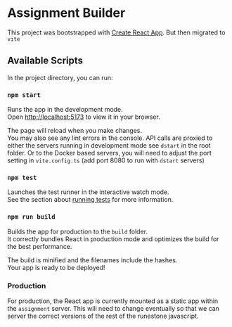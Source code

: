 # Assignment Builder

This project was bootstrapped with [Create React App](https://github.com/facebook/create-react-app). But then migrated to `vite`

## Available Scripts

In the project directory, you can run:

### `npm start`

Runs the app in the development mode.\
Open [http://localhost:5173](http://localhost:5173) to view it in your browser.

The page will reload when you make changes.\
You may also see any lint errors in the console.
API calls are proxied to either the servers running in development mode see `dstart` in the root folder.  Or to the Docker based servers, you will need to adjust the port setting in `vite.config.ts`  (add port 8080 to run with `dstart` servers)


### `npm test`

Launches the test runner in the interactive watch mode.\
See the section about [running tests](https://facebook.github.io/create-react-app/docs/running-tests) for more information.

### `npm run build`

Builds the app for production to the `build` folder.\
It correctly bundles React in production mode and optimizes the build for the best performance.

The build is minified and the filenames include the hashes.\
Your app is ready to be deployed!

### Production

For production, the React app is currently mounted as a static app within the `assignment` server.  This will need to change eventually so that we can server the correct versions of the rest of the runestone javascript.
